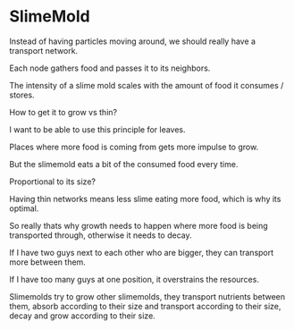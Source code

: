 # SlimeMold

Instead of having particles moving around, we should really have a transport network.

Each node gathers food and passes it to its neighbors.

The intensity of a slime mold scales with the amount of food it consumes / stores.

How to get it to grow vs thin?

I want to be able to use this principle for leaves.

Places where more food is coming from gets more impulse to grow.

But the slimemold eats a bit of the consumed food every time.

Proportional to its size?

Having thin networks means less slime eating more food, which is why its optimal.

So really thats why growth needs to happen where more food is being transported through, otherwise it needs to decay.

If I have two guys next to each other who are bigger, they can transport more between them.

If I have too many guys at one position, it overstrains the resources.

Slimemolds try to grow other slimemolds, they transport nutrients between them, absorb according to their size and transport according to their size, decay and grow according to their size.

